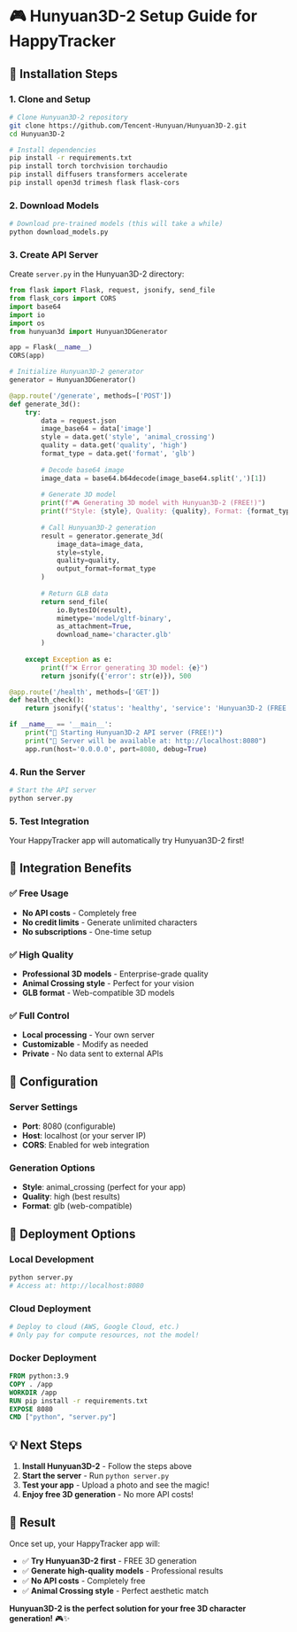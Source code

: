 # 🎮 Hunyuan3D-2 Setup Guide for HappyTracker

## 🚀 **Installation Steps**

### **1. Clone and Setup**
```bash
# Clone Hunyuan3D-2 repository
git clone https://github.com/Tencent-Hunyuan/Hunyuan3D-2.git
cd Hunyuan3D-2

# Install dependencies
pip install -r requirements.txt
pip install torch torchvision torchaudio
pip install diffusers transformers accelerate
pip install open3d trimesh flask flask-cors
```

### **2. Download Models**
```bash
# Download pre-trained models (this will take a while)
python download_models.py
```

### **3. Create API Server**
Create `server.py` in the Hunyuan3D-2 directory:

```python
from flask import Flask, request, jsonify, send_file
from flask_cors import CORS
import base64
import io
import os
from hunyuan3d import Hunyuan3DGenerator

app = Flask(__name__)
CORS(app)

# Initialize Hunyuan3D-2 generator
generator = Hunyuan3DGenerator()

@app.route('/generate', methods=['POST'])
def generate_3d():
    try:
        data = request.json
        image_base64 = data['image']
        style = data.get('style', 'animal_crossing')
        quality = data.get('quality', 'high')
        format_type = data.get('format', 'glb')
        
        # Decode base64 image
        image_data = base64.b64decode(image_base64.split(',')[1])
        
        # Generate 3D model
        print(f"🎮 Generating 3D model with Hunyuan3D-2 (FREE!)")
        print(f"Style: {style}, Quality: {quality}, Format: {format_type}")
        
        # Call Hunyuan3D-2 generation
        result = generator.generate_3d(
            image_data=image_data,
            style=style,
            quality=quality,
            output_format=format_type
        )
        
        # Return GLB data
        return send_file(
            io.BytesIO(result),
            mimetype='model/gltf-binary',
            as_attachment=True,
            download_name='character.glb'
        )
        
    except Exception as e:
        print(f"❌ Error generating 3D model: {e}")
        return jsonify({'error': str(e)}), 500

@app.route('/health', methods=['GET'])
def health_check():
    return jsonify({'status': 'healthy', 'service': 'Hunyuan3D-2 (FREE!)'})

if __name__ == '__main__':
    print("🚀 Starting Hunyuan3D-2 API server (FREE!)")
    print("📡 Server will be available at: http://localhost:8080")
    app.run(host='0.0.0.0', port=8080, debug=True)
```

### **4. Run the Server**
```bash
# Start the API server
python server.py
```

### **5. Test Integration**
Your HappyTracker app will automatically try Hunyuan3D-2 first!

## 🎯 **Integration Benefits**

### **✅ Free Usage**
- **No API costs** - Completely free
- **No credit limits** - Generate unlimited characters
- **No subscriptions** - One-time setup

### **✅ High Quality**
- **Professional 3D models** - Enterprise-grade quality
- **Animal Crossing style** - Perfect for your vision
- **GLB format** - Web-compatible 3D models

### **✅ Full Control**
- **Local processing** - Your own server
- **Customizable** - Modify as needed
- **Private** - No data sent to external APIs

## 🔧 **Configuration**

### **Server Settings**
- **Port**: 8080 (configurable)
- **Host**: localhost (or your server IP)
- **CORS**: Enabled for web integration

### **Generation Options**
- **Style**: animal_crossing (perfect for your app)
- **Quality**: high (best results)
- **Format**: glb (web-compatible)

## 🚀 **Deployment Options**

### **Local Development**
```bash
python server.py
# Access at: http://localhost:8080
```

### **Cloud Deployment**
```bash
# Deploy to cloud (AWS, Google Cloud, etc.)
# Only pay for compute resources, not the model!
```

### **Docker Deployment**
```dockerfile
FROM python:3.9
COPY . /app
WORKDIR /app
RUN pip install -r requirements.txt
EXPOSE 8080
CMD ["python", "server.py"]
```

## 💡 **Next Steps**

1. **Install Hunyuan3D-2** - Follow the steps above
2. **Start the server** - Run `python server.py`
3. **Test your app** - Upload a photo and see the magic!
4. **Enjoy free 3D generation** - No more API costs!

## 🎉 **Result**

Once set up, your HappyTracker app will:
- ✅ **Try Hunyuan3D-2 first** - FREE 3D generation
- ✅ **Generate high-quality models** - Professional results
- ✅ **No API costs** - Completely free
- ✅ **Animal Crossing style** - Perfect aesthetic match

**Hunyuan3D-2 is the perfect solution for your free 3D character generation!** 🎮✨